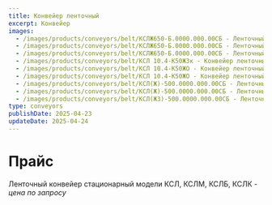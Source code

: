```yaml
---
title: Конвейер ленточный
excerpt: Конвейер
images:
  - /images/products/conveyors/belt/КСЛЖ650-Б.0000.000.00СБ - Ленточный конвейер с лентой.jpg
  - /images/products/conveyors/belt/КСЛЖ650-Б.0000.000.00СБ - Ленточный конвейер под телегу с лентой.jpg
  - /images/products/conveyors/belt/КСЛЖ650-Б.0000.000.00СБ - Ленточный конвейер.jpg
  - /images/products/conveyors/belt/КСЛ 10.4-К50ЖЗк - Конвейер ленточный петкус.jpg
  - /images/products/conveyors/belt/КСЛ 10.4-К50ЖО - Конвейер ленточный с лентой.jpg
  - /images/products/conveyors/belt/КСЛ 10.4-К50ЖО - Конвейер ленточный.jpg
  - /images/products/conveyors/belt/КСЛ(Ж)-500.0000.000.00СБ - Ленточный конвейер металмонт с лентой.jpg
  - /images/products/conveyors/belt/КСЛ(Ж)-500.0000.000.00СБ - Ленточный конвейер металмонт.jpg
  - /images/products/conveyors/belt/КСЛ(ЖЗ)-500.0000.000.00СБ - Ленточный конвейер металмонт.jpg
type: conveyors
publishDate: 2025-04-23
updateDate: 2025-04-24
---
```


# Прайс

Ленточный конвейер стационарный модели КСЛ, КСЛМ, КСЛБ, КСЛК - _цена по запросу_

